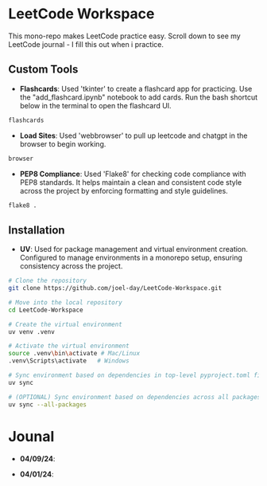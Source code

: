 # LeetCode Workspace

This mono-repo makes LeetCode practice easy. Scroll down to see my LeetCode journal - I fill this out when i practice.

## Custom Tools

- **Flashcards**: Used 'tkinter' to create a flashcard app for practicing. Use the "add_flashcard.ipynb" notebook to add cards. Run the bash shortcut below in the terminal to open the flashcard UI.
```bash
flashcards
```

- **Load Sites**: Used 'webbrowser' to pull up leetcode and chatgpt in the browser to begin working.
```bash
browser
```

- **PEP8 Compliance**: Used 'Flake8' for checking code compliance with PEP8 standards. It helps maintain a clean and consistent code style across the project by enforcing formatting and style guidelines.
```bash
flake8 .
```

## Installation

- **UV**: Used for package management and virtual environment creation. Configured to manage environments in a monorepo setup, ensuring consistency across the project.

```bash
# Clone the repository
git clone https://github.com/joel-day/LeetCode-Workspace.git

# Move into the local repository
cd LeetCode-Workspace

# Create the virtual environment
uv venv .venv

# Activate the virtual environment
source .venv\bin\activate # Mac/Linux
.venv\Scripts\activate   # Windows

# Sync environment based on dependencies in top-level pyproject.toml file
uv sync

# (OPTIONAL) Sync environment based on dependencies across all packages' pyproject.toml files
uv sync --all-packages
```

# Jounal

- **04/09/24**:


- **04/01/24**:
